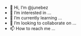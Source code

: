 - 👋 Hi, I’m @junebez
- 👀 I’m interested in ...
- 🌱 I’m currently learning ...
- 💞️ I’m looking to collaborate on ...
- 📫 How to reach me ...

<!---
junebez/junebez is a ✨ special ✨ repository because its `README.md` (this file) appears on your GitHub profile.
You can click the Preview link to take a look at your changes.
--->
